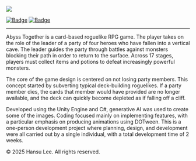 ![][image1]

[![Badge](https://img.shields.io/badge/Language-Korean%20(KR)-red)](https://github.com/droplet92/AbyssTogether/blob/master/README.md)
[![Badge](https://img.shields.io/badge/Language-Japanese%20(JP)-yellow)](https://github.com/droplet92/AbyssTogether/blob/master/README.jp.md)

----
Abyss Together is a card-based roguelike RPG game. The player takes on the role of the leader of a party of four heroes who have fallen into a vertical cave. The leader guides the party through battles against monsters blocking their path in order to return to the surface. Across 17 stages, players must collect items and potions to defeat increasingly powerful monsters.

The core of the game design is centered on not losing party members. This concept started by subverting typical deck-building roguelikes. If a party member dies, the cards that member would have provided are no longer available, and the deck can quickly become depleted as if falling off a cliff.

Developed using the Unity Engine and C#, generative AI was used to create some of the images. Coding focused mainly on implementing features, with a particular emphasis on producing animations using DOTween. This is a one-person development project where planning, design, and development were all carried out by a single individual, with a total development time of 2 weeks.


© 2025 Hansu Lee. All rights reserved.

[image1]: Assets/Resources/Images/title.png